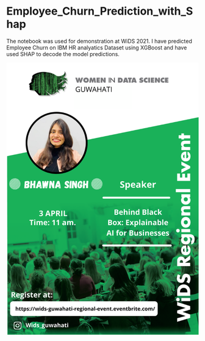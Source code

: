 # Employee_Churn_Prediction_with_Shap

The notebook was used for demonstration at WiDS 2021. I have predicted Employee Churn on IBM HR analyatics Dataset using XGBoost and have used SHAP to decode the model predictions.

![plot](./wids/poster.png)
